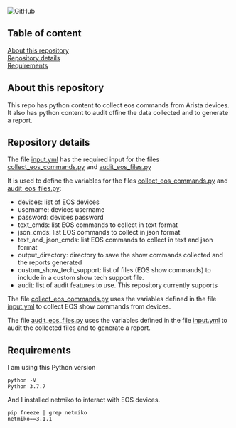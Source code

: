 ![GitHub](https://img.shields.io/github/license/ksator/arista_eos_audit)   
 
## Table of content

[About this repository](#about-this-repository)  
[Repository details](#repository-details)   
[Requirements](#requirements)  

## About this repository 

This repo has python content to collect eos commands from Arista devices.  
It also has python content to audit offine the data collected and to generate a report.  

## Repository details 

The file [input.yml](input.yml) has the required input for the files [collect_eos_commands.py](collect_eos_commands.py) and  [audit_eos_files.py](audit_eos_files.py)   

It is used to define the variables for the files [collect_eos_commands.py](collect_eos_commands.py) and [audit_eos_files.py](audit_eos_files.py):    
- devices: list of EOS devices
- username: devices username 
- password: devices password
- text_cmds: list EOS commands to collect in text format
- json_cmds: list EOS commands to collect in json format
- text_and_json_cmds: list EOS commands to collect in text and json format 
- output_directory: directory to save the show commands collected and the reports generated
- custom_show_tech_support: list of files (EOS show commands) to include in a custom show tech support file. 
- audit: list of audit features to use. This repository currently supports   

  

The file [collect_eos_commands.py](collect_eos_commands.py) uses the variables defined in the file [input.yml](input.yml) to collect EOS show commands from devices.   

The file [audit_eos_files.py](audit_eos_files.py) uses the variables defined in the file [input.yml](input.yml) to audit the collected files and to generate a report.   

## Requirements

I am using this Python version
```
python -V
Python 3.7.7
```
And I installed netmiko to interact with EOS devices.  
```
pip freeze | grep netmiko
netmiko==3.1.1
```


